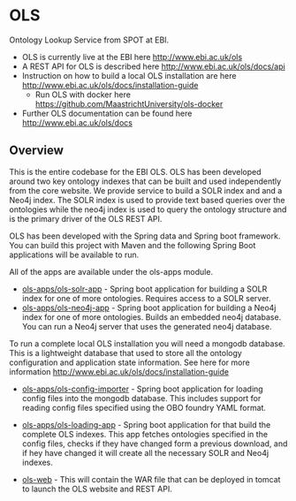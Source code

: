 # OLS
Ontology Lookup Service from SPOT at EBI. 

* OLS is currently live at the EBI here http://www.ebi.ac.uk/ols
* A REST API for OLS is described here http://www.ebi.ac.uk/ols/docs/api
* Instruction on how to build a local OLS installation are here http://www.ebi.ac.uk/ols/docs/installation-guide
  * Run OLS with docker here https://github.com/MaastrichtUniversity/ols-docker
* Further OLS documentation can be found here http://www.ebi.ac.uk/ols/docs

## Overview

This is the entire codebase for the EBI OLS. OLS has been developed around two key ontology indexes that can be built and used
 independently from the core website. We provide service to build a SOLR index and and a Neo4j index. The SOLR index is used to provide text based queries over the ontologies while the neo4j index is used to query the ontology structure and is the primary driver of the OLS REST API. 
 
 OLS has been developed with the Spring data and Spring boot framework. You can build this project with Maven and the following Spring Boot applications will be available to run. 
 
All of the apps are available under the ols-apps module. 

 * [ols-apps/ols-solr-app](ols-apps/ols-solr-app) - Spring boot application for building a SOLR index for one of more ontologies. Requires access to a SOLR server. 
 * [ols-apps/ols-neo4j-app](ols-apps/ols-neo4j-app) - Spring boot application for building a Neo4j index for one of more ontologies. Builds an embedded neo4j database. You can run a Neo4j server that uses the generated neo4j database. 

To run a complete local OLS installation you will need a mongodb database. This is a lightweight database that used to store all the ontology configuration and application state information. See here for more information http://www.ebi.ac.uk/ols/docs/installation-guide 

 * [ols-apps/ols-config-importer](ols-apps/ols-config-app) - Spring boot application for loading config files into the mongodb database. This includes support for reading config files specified using the OBO foundry YAML format. 
 * [ols-apps/ols-loading-app](ols-apps/ols-loading-app) - Spring boot application for that build the complete OLS indexes. This app fetches ontologies specified in the config files, checks if they have changed form a previous download, and if hey have changed it will create all the necessary SOLR and Neo4j indexes. 

 * [ols-web](ols-web) - This will contain the WAR file that can be deployed in tomcat to launch the OLS website and REST API. 
